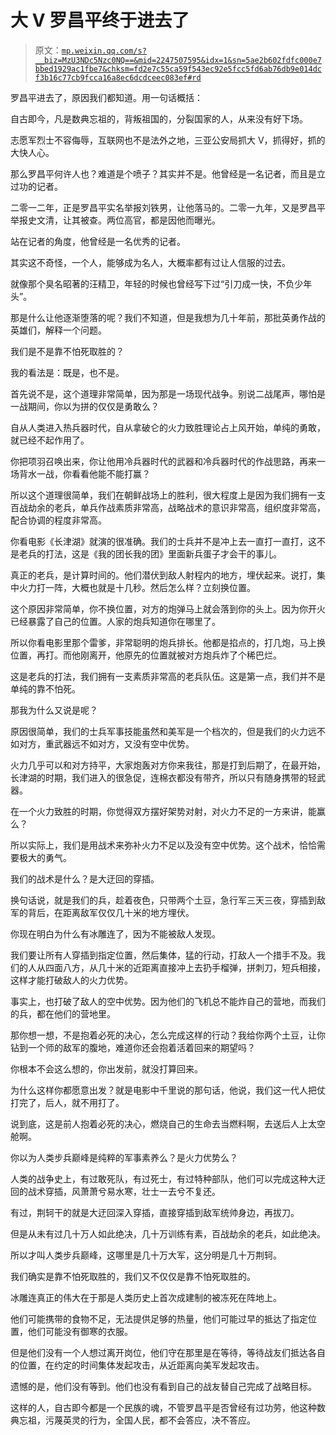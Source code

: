 # 大 V 罗昌平终于进去了

> 原文：[`mp.weixin.qq.com/s?__biz=MzU3NDc5Nzc0NQ==&mid=2247507595&idx=1&sn=5ae2b602fdfc000e7bbed1929ac1fbe7&chksm=fd2e7c55ca59f543ec92e5fcc5fd6ab76db9e014dcf3b16c77cb9fcca16a8ec6dcdceec083ef#rd`](http://mp.weixin.qq.com/s?__biz=MzU3NDc5Nzc0NQ==&mid=2247507595&idx=1&sn=5ae2b602fdfc000e7bbed1929ac1fbe7&chksm=fd2e7c55ca59f543ec92e5fcc5fd6ab76db9e014dcf3b16c77cb9fcca16a8ec6dcdceec083ef#rd)

罗昌平进去了，原因我们都知道。用一句话概括： 

自古即今，凡是数典忘祖的，背叛祖国的，分裂国家的人，从来没有好下场。

志愿军烈士不容侮辱，互联网也不是法外之地，三亚公安局抓大 V，抓得好，抓的大快人心。 

那么罗昌平何许人也？难道是个喷子？其实并不是。他曾经是一名记者，而且是立过功的记者。

二零一二年，正是罗昌平实名举报刘铁男，让他落马的。二零一九年，又是罗昌平举报史文清，让其被查。两位高官，都是因他而曝光。 

站在记者的角度，他曾经是一名优秀的记者。

其实这不奇怪，一个人，能够成为名人，大概率都有过让人信服的过去。

就像那个臭名昭著的汪精卫，年轻的时候也曾经写下过“引刀成一快，不负少年头”。

那是什么让他逐渐堕落的呢？我们不知道，但是我想为几十年前，那批英勇作战的英雄们，解释一个问题。 

我们是不是靠不怕死取胜的？

我的看法是：既是，也不是。

首先说不是，这个道理非常简单，因为那是一场现代战争。别说二战尾声，哪怕是一战期间，你以为拼的仅仅是勇敢么？

自从人类进入热兵器时代，自从拿破仑的火力致胜理论占上风开始，单纯的勇敢，就已经不起作用了。

你把项羽召唤出来，你让他用冷兵器时代的武器和冷兵器时代的作战思路，再来一场背水一战，你看看他能不能打赢？ 

所以这个道理很简单，我们在朝鲜战场上的胜利，很大程度上是因为我们拥有一支百战劫余的老兵，单兵作战素质非常高，战略战术的意识非常高，组织度非常高，配合协调的程度非常高。 

你看电影《长津湖》就演的很准确。我们的士兵并不是冲上去一直打一直打，这不是老兵的打法，这是《我的团长我的团》里面新兵蛋子才会干的事儿。

真正的老兵，是计算时间的。他们潜伏到敌人射程内的地方，埋伏起来。说打，集中火力打一阵，大概也就是十几秒。然后怎么样？立刻换位置。

这个原因非常简单，你不换位置，对方的炮弹马上就会落到你的头上。因为你开火已经暴露了自己的位置。人家的炮兵知道你在哪里了。

所以你看电影里那个雷爹，非常聪明的炮兵排长。他都是掐点的，打几炮，马上换位置，再打。而他刚离开，他原先的位置就被对方炮兵炸了个稀巴烂。

这是老兵的打法，我们拥有一支素质非常高的老兵队伍。这是第一点，我们并不是单纯的靠不怕死。 

那我为什么又说是呢？ 

原因很简单，我们的士兵军事技能虽然和美军是一个档次的，但是我们的火力远不如对方，重武器远不如对方，又没有空中优势。

火力几乎可以和对方持平，大家炮轰对方你来我往，那是打到后期了，在最开始，长津湖的时期，我们进入的很急促，连棉衣都没有带齐，所以只有随身携带的轻武器。 

在一个火力致胜的时期，你觉得双方摆好架势对射，对火力不足的一方来讲，能赢么？ 

所以实际上，我们是用战术来弥补火力不足以及没有空中优势。这个战术，恰恰需要极大的勇气。 

我们的战术是什么？是大迂回的穿插。

换句话说，就是我们的兵，趁着夜色，只带两个土豆，急行军三天三夜，穿插到敌军的背后，在距离敌军仅仅几十米的地方埋伏。

你现在明白为什么有冰雕连了，因为不能被敌人发现。 

我们要让所有人穿插到指定位置，然后集体，猛的行动，打敌人一个措手不及。我们的人从四面八方，从几十米的近距离直接冲上去扔手榴弹，拼刺刀，短兵相接，这样才能打破敌人的火力优势。

事实上，也打破了敌人的空中优势。因为他们的飞机总不能炸自己的营地，而我们的兵，都在他们的营地里。

那你想一想，不是抱着必死的决心，怎么完成这样的行动？我给你两个土豆，让你钻到一个师的敌军的腹地，难道你还会抱着活着回来的期望吗？ 

你根本不会这么想的，你出发前，就没打算回来。 

为什么这样你都愿意出发？就是电影中千里说的那句话，他说，我们这一代人把仗打完了，后人，就不用打了。 

说到底，这是前人抱着必死的决心，燃烧自己的生命去当燃料啊，去送后人上太空舱啊。 

你以为人类步兵巅峰是纯粹的军事素养么？是火力优势么？ 

人类的战争史上，有过敢死队，有过死士，有过特种部队，他们可以完成这种大迂回的战术穿插，风萧萧兮易水寒，壮士一去兮不复还。 

有过，荆轲干的就是大迂回深入穿插，直接穿插到敌军统帅身边，再拔刀。

但是从未有过几十万人如此绝决，几十万训练有素，百战劫余的老兵，如此绝决。

所以才叫人类步兵巅峰，这哪里是几十万大军，这分明是几十万荆轲。

我们确实是靠不怕死取胜的，我们又不仅仅是靠不怕死取胜的。 

冰雕连真正的伟大在于那是人类历史上首次成建制的被冻死在阵地上。 

他们可能携带的食物不足，无法提供足够的热量，他们可能过早的抵达了指定位置，他们可能没有御寒的衣服。 

但是他们没有一个人想过离开岗位，他们守在那里是在等待，等待战友们抵达各自的位置，在约定的时间集体发起攻击，从近距离向美军发起攻击。

遗憾的是，他们没有等到。他们也没有看到自己的战友替自己完成了战略目标。

这样的人，自古即今都是一个民族的魂，不管罗昌平是否曾经有过功劳，他这种数典忘祖，污蔑英灵的行为，全国人民，都不会答应，决不答应。